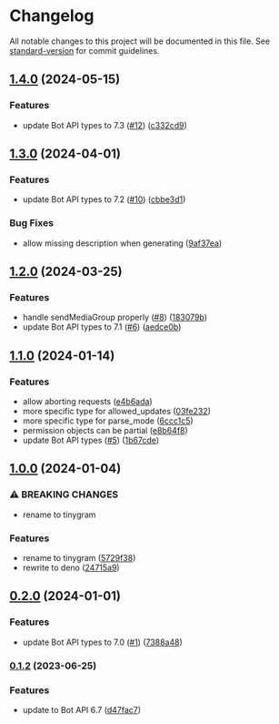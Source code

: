 # Changelog

All notable changes to this project will be documented in this file. See [standard-version](https://github.com/conventional-changelog/standard-version) for commit guidelines.

## [1.4.0](https://github.com/phaux/tinygram/compare/v1.3.0...v1.4.0) (2024-05-15)


### Features

* update Bot API types to 7.3 ([#12](https://github.com/phaux/tinygram/issues/12)) ([c332cd9](https://github.com/phaux/tinygram/commit/c332cd9a389dabdffee6cf508f74a634a6aa597d))

## [1.3.0](https://github.com/phaux/tinygram/compare/v1.2.0...v1.3.0) (2024-04-01)


### Features

* update Bot API types to 7.2 ([#10](https://github.com/phaux/tinygram/issues/10)) ([cbbe3d1](https://github.com/phaux/tinygram/commit/cbbe3d1a900e1d54dbdb3d50c69e42dea1cc8fa0))


### Bug Fixes

* allow missing description when generating ([9af37ea](https://github.com/phaux/tinygram/commit/9af37ea74919fdccf65857b8a8116ce9e65f388a))

## [1.2.0](https://github.com/phaux/tinygram/compare/v1.1.0...v1.2.0) (2024-03-25)


### Features

* handle sendMediaGroup properly ([#8](https://github.com/phaux/tinygram/issues/8)) ([183079b](https://github.com/phaux/tinygram/commit/183079bbdbe3345ccc3ead2e292bc27f671c48e8))
* update Bot API types to 7.1 ([#6](https://github.com/phaux/tinygram/issues/6)) ([aedce0b](https://github.com/phaux/tinygram/commit/aedce0b7bc4f57d56f129e24db9e7702c739eb19))

## [1.1.0](https://github.com/phaux/tinygram/compare/v1.0.0...v1.1.0) (2024-01-14)


### Features

* allow aborting requests ([e4b6ada](https://github.com/phaux/tinygram/commit/e4b6ada0e7f6d3ffb74ad5ab8ddb2731eeb6ce65))
* more specific type for allowed_updates ([03fe232](https://github.com/phaux/tinygram/commit/03fe2324cd3e843d0811e8ede02802018c26db57))
* more specific type for parse_mode ([6ccc1c5](https://github.com/phaux/tinygram/commit/6ccc1c52f76a7c63eba1811a7bb7ba209abd368f))
* permission objects can be partial ([e8b64f8](https://github.com/phaux/tinygram/commit/e8b64f815738ae8d5f54e7eabca331b1484ce2b0))
* update Bot API types ([#5](https://github.com/phaux/tinygram/issues/5)) ([1b67cde](https://github.com/phaux/tinygram/commit/1b67cdec66076571a21eaa5b56bd78c699192e78))

## [1.0.0](https://github.com/phaux/tinygram/compare/v0.2.0...v1.0.0) (2024-01-04)


### ⚠ BREAKING CHANGES

* rename to tinygram

### Features

* rename to tinygram ([5729f38](https://github.com/phaux/tinygram/commit/5729f388fa9807b6a13a2e2033328dfc84b15e30))
* rewrite to deno ([24715a9](https://github.com/phaux/tinygram/commit/24715a97f47ade16d9cfd829fc8fd816f1d97c57))

## [0.2.0](https://github.com/phaux/tinygram/compare/v0.1.2...v0.2.0) (2024-01-01)

### Features

* update Bot API types to 7.0 ([#1](https://github.com/phaux/tinygram/issues/1)) ([7388a48](https://github.com/phaux/tinygram/commit/7388a487963d5df2004932dd6e910dd78c4e6bc3))

### [0.1.2](https://github.com/phaux/tinygram/compare/v0.1.1...v0.1.2) (2023-06-25)

### Features

* update to Bot API 6.7 ([d47fac7](https://github.com/phaux/tinygram/commit/d47fac777362a9f2c369355b4f680e2663781671))
